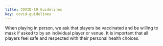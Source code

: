 ```yaml
---
title: COVID-19 Guidelines
key: covid-guidelines
---
```

When playing in person, we ask that players be vaccinated and be willing to mask if asked to by an individual player or venue. It is important that all players feel safe and respected with their personal health choices.